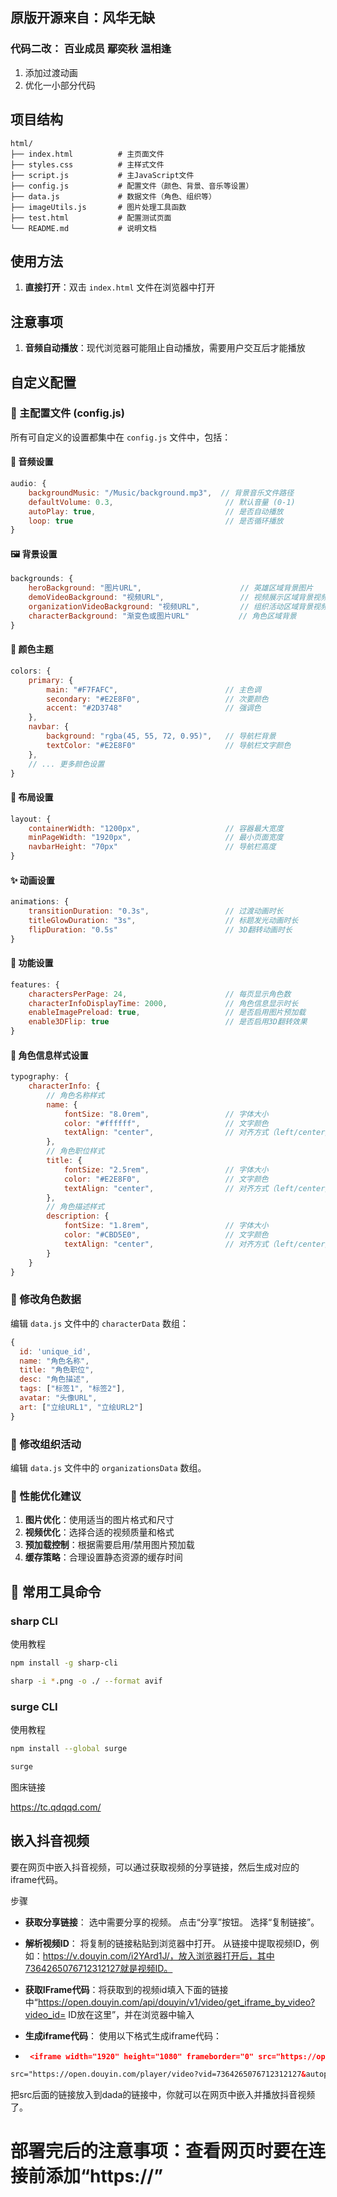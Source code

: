 ## 原版开源来自：风华无缺

### 代码二改： 百业成员 鄢奕秋 温相逢

1. 添加过渡动画
2. 优化一小部分代码

## 项目结构

```
html/
├── index.html          # 主页面文件
├── styles.css          # 主样式文件
├── script.js           # 主JavaScript文件
├── config.js           # 配置文件（颜色、背景、音乐等设置）
├── data.js             # 数据文件（角色、组织等）
├── imageUtils.js       # 图片处理工具函数
├── test.html           # 配置测试页面
└── README.md           # 说明文档
```

## 使用方法

1. **直接打开**：双击 `index.html` 文件在浏览器中打开

## 注意事项

1. **音频自动播放**：现代浏览器可能阻止自动播放，需要用户交互后才能播放

## 自定义配置

### 🎨 主配置文件 (config.js)
所有可自定义的设置都集中在 `config.js` 文件中，包括：

#### 🎵 音频设置
```javascript
audio: {
    backgroundMusic: "/Music/background.mp3",  // 背景音乐文件路径
    defaultVolume: 0.3,                         // 默认音量 (0-1)
    autoPlay: true,                             // 是否自动播放
    loop: true                                  // 是否循环播放
}
```

#### 🖼️ 背景设置
```javascript
backgrounds: {
    heroBackground: "图片URL",                      // 英雄区域背景图片
    demoVideoBackground: "视频URL",                 // 视频展示区域背景视频
    organizationVideoBackground: "视频URL",         // 组织活动区域背景视频
    characterBackground: "渐变色或图片URL"           // 角色区域背景
}
```

#### 🎨 颜色主题
```javascript
colors: {
    primary: {
        main: "#F7FAFC",                        // 主色调
        secondary: "#E2E8F0",                   // 次要颜色
        accent: "#2D3748"                       // 强调色
    },
    navbar: {
        background: "rgba(45, 55, 72, 0.95)",   // 导航栏背景
        textColor: "#E2E8F0"                    // 导航栏文字颜色
    },
    // ... 更多颜色设置
}
```

#### 📐 布局设置
```javascript
layout: {
    containerWidth: "1200px",                   // 容器最大宽度
    minPageWidth: "1920px",                     // 最小页面宽度
    navbarHeight: "70px"                        // 导航栏高度
}
```

#### ✨ 动画设置
```javascript
animations: {
    transitionDuration: "0.3s",                 // 过渡动画时长
    titleGlowDuration: "3s",                    // 标题发光动画时长
    flipDuration: "0.5s"                        // 3D翻转动画时长
}
```

#### 🔧 功能设置
```javascript
features: {
    charactersPerPage: 24,                      // 每页显示角色数
    characterInfoDisplayTime: 2000,             // 角色信息显示时长
    enableImagePreload: true,                   // 是否启用图片预加载
    enable3DFlip: true                          // 是否启用3D翻转效果
}
```

#### 📝 角色信息样式设置
```javascript
typography: {
    characterInfo: {
        // 角色名称样式
        name: {
            fontSize: "8.0rem",                 // 字体大小
            color: "#ffffff",                   // 文字颜色
            textAlign: "center",                // 对齐方式（left/center/right）
        },
        // 角色职位样式
        title: {
            fontSize: "2.5rem",                 // 字体大小
            color: "#E2E8F0",                   // 文字颜色
            textAlign: "center",                // 对齐方式（left/center/right）对应（左靠齐）（居中）（右靠齐）
        },
        // 角色描述样式
        description: {
            fontSize: "1.8rem",                 // 字体大小
            color: "#CBD5E0",                   // 文字颜色
            textAlign: "center",                // 对齐方式（left/center/right）对应（左靠齐）（居中）（右靠齐）
        }
    }
}
```

### 📝 修改角色数据
编辑 `data.js` 文件中的 `characterData` 数组：

```javascript
{
  id: 'unique_id',
  name: "角色名称",
  title: "角色职位",
  desc: "角色描述",
  tags: ["标签1", "标签2"],
  avatar: "头像URL",
  art: ["立绘URL1", "立绘URL2"]
}
```

### 🏢 修改组织活动
编辑 `data.js` 文件中的 `organizationsData` 数组。

### 🎯 性能优化建议
1. **图片优化**：使用适当的图片格式和尺寸
2. **视频优化**：选择合适的视频质量和格式
3. **预加载控制**：根据需要启用/禁用图片预加载
4. **缓存策略**：合理设置静态资源的缓存时间

## 📝 常用工具命令

### sharp  CLI

使用教程

```bash
npm install -g sharp-cli

sharp -i *.png -o ./ --format avif
```

### surge  CLI

使用教程

```bash
npm install --global surge

surge
```

图床链接

https://tc.qdqqd.com/



## 嵌入抖音视频

要在网页中嵌入抖音视频，可以通过获取视频的分享链接，然后生成对应的iframe代码。

步骤

- **获取分享链接**： 选中需要分享的视频。 点击“分享”按钮。 选择“复制链接”。

- **解析视频ID**： 将复制的链接粘贴到浏览器中打开。 从链接中提取视频ID，例如：https://v.douyin.com/i2YArd1J/，放入浏览器打开后，其中7364265076712312127就是视频ID。
- **获取IFrame代码**：将获取到的视频id填入下面的链接中“https://open.douyin.com/api/douyin/v1/video/get_iframe_by_video?video_id=   ID放在这里”，并在浏览器中输入

- **生成iframe代码**： 使用以下格式生成iframe代码：

- ```json
   <iframe width="1920" height="1080" frameborder="0" src="https://open.douyin.com/player/video?vid=7364265076712312127&autoplay=0" referrerpolicy="unsafe-url" allowfullscreen> </iframe>
  ```

```html
src="https://open.douyin.com/player/video?vid=7364265076712312127&autoplay=0"
```

把src后面的链接放入到dada的链接中，你就可以在网页中嵌入并播放抖音视频了。

# 部署完后的注意事项：查看网页时要在连接前添加“https://”
